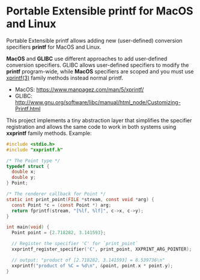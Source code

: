 # Portable Extensible printf for MacOS and Linux

Portable Extensible printf allows adding new (user-defined) conversion specifiers **printf** for MacOS and Linux.

**MacOS** and **GLIBC** use different approaches to add user-defined conversion specifiers. GLIBC allows user-defined specifiers to modify the **printf** program-wide, while **MacOS** specifiers are scoped and you must use [xprintf(3)](https://www.manpagez.com/man/3/xprintf/) family methods instead normal printf.
- MacOS: https://www.manpagez.com/man/5/xprintf/
- GLIBC: http://www.gnu.org/software/libc/manual/html_node/Customizing-Printf.html

This project implements a tiny abstraction layer that simplifies the specifier registration and allows the same code to work in both systems using **xxprintf** family methods. Example:

```c
#include <stdio.h>
#include "xxprintf.h"

/* The Point type */
typedef struct {
  double x;
  double y;
} Point;

/* The renderer callback for Point */
static int print_point(FILE *stream, const void *arg) {
  const Point *c = (const Point *) arg;
  return fprintf(stream, "[%lf, %lf]", c->x, c->y);
}

int main(void) {
  Point point = {2.718282, 3.141593};

  // Register the specifier 'C' for `print_point`
  xxprintf_register_specifier('C', print_point, XXPRINT_ARG_POINTER);

  // output: "product of [2.718282, 3.141593] = 8.539736\n"
  xxprintf("product of %C = %d\n", &point, point.x * point.y);
}
```

